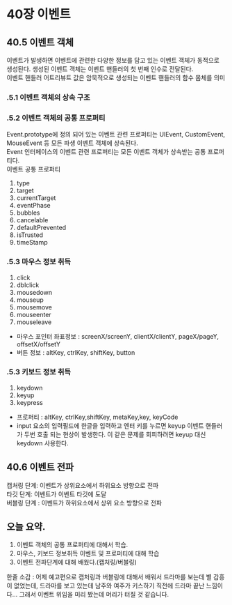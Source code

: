 # 40장 이벤트

## 40.5 이벤트 객체

이벤트가 발생하면 이벤트에 관련한 다양한 정보를 담고 있는 이벤트 객체가 동적으로 생성된다. 생성된 이벤트 객체는 이벤트 핸들러의 첫 번째 인수로 전달된다.  
 이벤트 핸들러 어트리뷰트 값은 암묵적으로 생성되는 이벤트 핸들러의 함수 몸체를 의미

### .5.1 이벤트 객체의 상속 구조

### .5.2 이벤트 객체의 공통 프로퍼티

Event.prototype에 정의 되어 있는 이벤트 관련 프로퍼티는 UIEvent, CustomEvent, MouseEvent 등 모든 파생 이벤트 객체에 상속된다.  
 Event 인터페이스의 이벤트 관련 프로퍼티는 모든 이벤트 객체가 상속받는 공통 프로퍼티다.  
 이벤트 공통 프로퍼티

1. type
2. target
3. currentTarget
4. eventPhase
5. bubbles
6. cancelable
7. defaultPrevented
8. isTrusted
9. timeStamp

### .5.3 마우스 정보 취득

1.  click
2.  dblclick
3.  mousedown
4.  mouseup
5.  mousemove
6.  mouseenter
7.  mouseleave

- 마우스 포인터 좌표정보 : screenX/screenY, clientX/clientY, pageX/pageY, offsetX/offsetY
- 버튼 정보 : altKey, ctrlKey, shiftKey, button

### .5.3 키보드 정보 취득

1. keydown
2. keyup
3. keypress

- 프로퍼티 : altKey, ctrlKey,shiftKey, metaKey,key, keyCode
- input 요소의 입력필드에 한글을 입력하고 엔터 키를 누르면 keyup 이벤트 핸들러가 두번 호출 되는 현상이 발생한다. 이 같은 문제를 회피하려면 keyup 대신 keydown 사용한다.

## 40.6 이벤트 전파

캡처링 단계: 이벤트가 상위요소에서 하위요소 방향으로 전파  
 타깃 단계: 이벤트가 이벤트 타깃에 도달  
 버블링 단계 : 이벤트가 하위요소에서 상위 요소 방향으로 전파

## 오늘 요약.

1. 이벤트 객체의 공통 프로퍼티에 대해서 학습.
2. 마우스, 키보드 정보취득 이벤트 및 프로퍼티에 대해 학습
3. 이벤트 전파단계에 대해 배웠다.(캡처링/버블링)

한줄 소감 : 어제 예고편으로 캡처링과 버블링에 대해서 배워서 드라마를 보는데 별 감흥이 없었는데, 드라마를 보고 있는데 남주와 여주가 키스하기 직전에 드라마 끝난 느낌이다... 그래서 이벤트 위임을 미리 봤는데 머리가 터질 것 같습니다.
